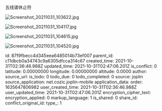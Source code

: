 五线谱休止符


![Screenshot_20211031_103622.jpg](:/675f38a403714dfab82278b261e94d37)


![Screenshot_20211031_104117.jpg](:/04c21facd92841e1ab2e5a31b587cc05)


![Screenshot_20211031_104615.jpg](:/cc195abe1ec74f29b7d95549afc92fa3)



![Screenshot_20211031_104520.jpg](:/a326e6b6032a486bba50a2223af984b7)


id: 87f9fbecc4d345eea6485014b73ef007
parent_id: c11dbcb0a34743c9a6305dfcca314c67
created_time: 2021-10-31T02:36:46.988Z
updated_time: 2021-10-31T02:47:06.201Z
is_conflict: 0
latitude: 0.00000000
longitude: 0.00000000
altitude: 0.0000
author: 
source_url: 
is_todo: 0
todo_due: 0
todo_completed: 0
source: joplin
source_application: net.cozic.joplin-mobile
application_data: 
order: 1635647806982
user_created_time: 2021-10-31T02:36:46.988Z
user_updated_time: 2021-10-31T02:47:06.201Z
encryption_cipher_text: 
encryption_applied: 0
markup_language: 1
is_shared: 0
share_id: 
conflict_original_id: 
type_: 1